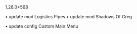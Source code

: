 1.26.0+568

• update mod Logistics Pipes
• update mod Shadows Of Greg

• update config Custom Main Menu
